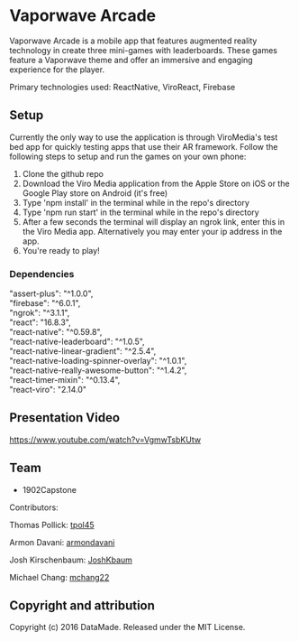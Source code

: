 # Vaporwave Arcade

Vaporwave Arcade is a mobile app that features augmented reality technology in create three mini-games with leaderboards. These games feature a Vaporwave theme and offer an immersive and engaging experience for the player.

Primary technologies used: ReactNative, ViroReact, Firebase

## Setup 
Currently the only way to use the application is through ViroMedia's test bed app for quickly testing apps that use their AR framework. Follow the following steps to setup and run the games on your own phone:

1. Clone the github repo
2. Download the Viro Media application from the Apple Store on iOS or the Google Play store on Android (it's free)
3. Type 'npm install' in the terminal while in the repo's directory
4. Type 'npm run start' in the terminal while in the repo's directory
5. After a few seconds the terminal will display an ngrok link, enter this in the Viro Media app. Alternatively you may enter your ip address in the app.
6. You're ready to play!

### Dependencies

"assert-plus": "^1.0.0",  
"firebase": "^6.0.1",  
"ngrok": "^3.1.1",  
"react": "16.8.3",  
"react-native": "^0.59.8",  
"react-native-leaderboard": "^1.0.5",  
"react-native-linear-gradient": "^2.5.4",  
"react-native-loading-spinner-overlay": "^1.0.1",  
"react-native-really-awesome-button": "^1.4.2",  
"react-timer-mixin": "^0.13.4",  
"react-viro": "2.14.0"  

## Presentation Video

https://www.youtube.com/watch?v=VgmwTsbKUtw  

## Team

* 1902Capstone

Contributors:

Thomas Pollick: [tpol45](https://github.com/tpol45)

Armon Davani: [armondavani](https://github.com/armondavani)

Josh Kirschenbaum: [JoshKbaum](https://github.com/JoshKbaum)

Michael Chang: [mchang22](https://github.com/mchang22)


## Copyright and attribution

Copyright (c) 2016 DataMade. Released under the MIT License.
